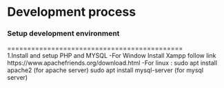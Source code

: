 <h1>Development process</h1>


<h3>Setup development environment</h3>
============================================
<br/>
1.Install and setup PHP and MYSQL 
  -For Window Install Xampp follow link https://www.apachefriends.org/download.html
  -For linux :
      sudo apt install apache2 (for apache server)
      sudo apt install mysql-server (for mysql server)
